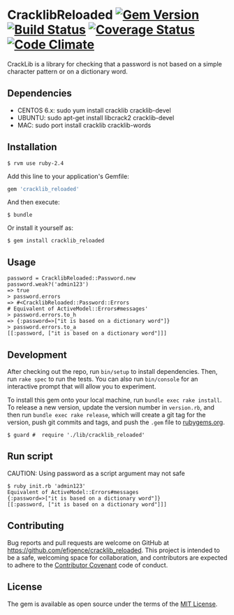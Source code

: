 # CracklibReloaded [![Gem Version](https://badge.fury.io/rb/cracklib_reloaded.svg)](https://badge.fury.io/rb/cracklib_reloaded) [![Build Status](https://travis-ci.org/efigence/cracklib_reloaded.svg?branch=master)](https://travis-ci.org/efigence/cracklib_reloaded) [![Coverage Status](https://coveralls.io/repos/github/efigence/cracklib_reloaded/badge.svg?branch=master)](https://coveralls.io/github/efigence/cracklib_reloaded?branch=master) [![Code Climate](https://codeclimate.com/github/efigence/cracklib_reloaded/badges/gpa.svg)](https://codeclimate.com/github/efigence/cracklib_reloaded)

CrackLib is a library for checking that a password is not based on a simple character pattern or on a dictionary word.

## Dependencies

* CENTOS 6.x: sudo yum install cracklib cracklib-devel
* UBUNTU: sudo apt-get install libcrack2 cracklib-devel
* MAC: sudo port install cracklib cracklib-words

## Installation

```
$ rvm use ruby-2.4
```

Add this line to your application's Gemfile:

```ruby
gem 'cracklib_reloaded'
```

And then execute:

    $ bundle

Or install it yourself as:

    $ gem install cracklib_reloaded

## Usage

```
password = CracklibReloaded::Password.new
password.weak?('admin123')
=> true
> password.errors
=> #<CracklibReloaded::Password::Errors
# Equivalent of ActiveModel::Errors#messages'
> password.errors.to_h
=> {:password=>["it is based on a dictionary word"]}
> password.errors.to_a
[[:password, ["it is based on a dictionary word"]]]
```

## Development

After checking out the repo, run `bin/setup` to install dependencies. Then, run `rake spec` to run the tests. You can also run `bin/console` for an interactive prompt that will allow you to experiment.

To install this gem onto your local machine, run `bundle exec rake install`. To release a new version, update the version number in `version.rb`, and then run `bundle exec rake release`, which will create a git tag for the version, push git commits and tags, and push the `.gem` file to [rubygems.org](https://rubygems.org).

```
$ guard #  require './lib/cracklib_reloaded'
```

## Run script

CAUTION: Using password as a script argument may not safe

```
$ ruby init.rb 'admin123'
Equivalent of ActiveModel::Errors#messages
{:password=>["it is based on a dictionary word"]}
[[:password, ["it is based on a dictionary word"]]]
```

## Contributing

Bug reports and pull requests are welcome on GitHub at https://github.com/efigence/cracklib_reloaded. This project is intended to be a safe, welcoming space for collaboration, and contributors are expected to adhere to the [Contributor Covenant](http://contributor-covenant.org) code of conduct.


## License

The gem is available as open source under the terms of the [MIT License](http://opensource.org/licenses/MIT).
